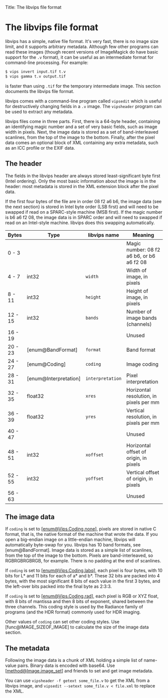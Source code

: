 Title: The libvips file format

# The libvips file format

libvips has a simple, native file format. It's very fast, there is no image
size limit, and it supports arbitrary metadata. Although few other programs
can read these images (though recent versions of ImageMagick do have basic
support for the `.v` format), it can be useful as an intermediate format
for command-line processing. For example:

```bash
$ vips invert input.tif t.v
$ vips gamma t.v output.tif
```

is faster than using `.tif` for the temporary intermediate image. This
section documents the libvips file format.

libvips comes with a command-line program called `vipsedit` which is useful
for destructively changing fields in a `.v` image. The `vipsheader` program
can be used to extract any metadata.

libvips files come in three parts. First, there is a 64-byte header, containing
an identifying magic number and a set of very basic fields, such as image
width in pixels. Next, the image data is stored as a set of band-interleaved
scanlines, from the top of the image to the bottom.  Finally, after the
pixel data comes an optional block of XML containing any extra metadata,
such as an ICC profile or the EXIF data.

## The header

The fields in the libvips header are always stored least-significant byte first
(Intel ordering). Only the most basic information about the image is in
the header: most metadata is stored in the XML extension block after the
pixel data.

If the first four bytes of the file are in order 08 f2 a6 b6, the image
data (see the next section) is stored in Intel byte order (LSB first)
and will need to be swapped if read on a SPARC-style machine (MSB first).
If the magic number is b6 a6 f2 08, the image data is in SPARC order and
will need to swapped if read on an Intel-style machine. libvips does this
swapping automatically.

| Bytes   | Type                  | libvips name     | Meaning                                   |
|---------|-----------------------|------------------|-------------------------------------------|
| 0 - 3   |                       |                  | Magic number: 08 f2 a6 b6, or b6 a6 f2 08 |
| 4 - 7   | int32                 | `width`          | Width of image, in pixels                 |
| 8 - 11  | int32                 | `height`         | Height of image, in pixels                |
| 12 - 15 | int32                 | `bands`          | Number of image bands (channels)          |
| 16 - 19 |                       |                  | Unused                                    |
| 20 - 23 | [enum@BandFormat]     | `format`         | Band format                               |
| 24 - 27 | [enum@Coding]         | `coding`         | Image coding                              |
| 28 - 31 | [enum@Interpretation] | `interpretation` | Pixel interpretation                      |
| 32 - 35 | float32               | `xres`           | Horizontal resolution, in pixels per mm   |
| 36 - 39 | float32               | `yres`           | Vertical resolution, in pixels per mm     |
| 40 - 47 |                       |                  | Unused                                    |
| 48 - 51 | int32                 | `xoffset`        | Horizontal offset of origin, in pixels    |
| 52 - 55 | int32                 | `yoffset`        | Vertical offset of origin, in pixels      |
| 56 - 63 |                       |                  | Unused                                    |

## The image data

If `coding` is set to [enum@Vips.Coding.none], pixels are stored in native C
format, that is, the native format of the machine that wrote the data. If you
open a big-endian image on a little-endian machine, libvips will automatically
byte-swap for you.  libvips has 10 band formats, see [enum@BandFormat].
Image data is stored as a simple list of scanlines, from the top of the
image to the bottom. Pixels are band-interleaved, so RGBRGBRGBRGB, for
example. There is no padding at the end of scanlines.

If `coding` is set to [enum@Vips.Coding.labq], each pixel is four bytes, with
10 bits for L\* and 11 bits for each of a\* and b\*. These 32 bits are packed
into 4 bytes, with the most significant 8 bits of each value in the first
3 bytes, and the left-over bits packed into the final byte as 2:3:3.

If `coding` is set to [enum@Vips.Coding.rad], each pixel is RGB or XYZ float,
with 8 bits of mantissa and then 8 bits of exponent, shared between the
three channels. This coding style is used by the Radiance family of programs
(and the HDR format) commonly used for HDR imaging.

Other values of `coding` can set other coding styles. Use
[func@IMAGE_SIZEOF_IMAGE] to calculate the size of the image data section.

## The metadata

Following the image data is a chunk of XML holding a simple list of name-value
pairs. Binary data is encoded with base64. Use [method@Image.image_set] and
friends to set and get image metadata.

You can use `vipsheader -f getext some_file.v` to get the XML from a libvips
image, and `vipsedit --setext some_file.v < file.xml` to replace the XML.
